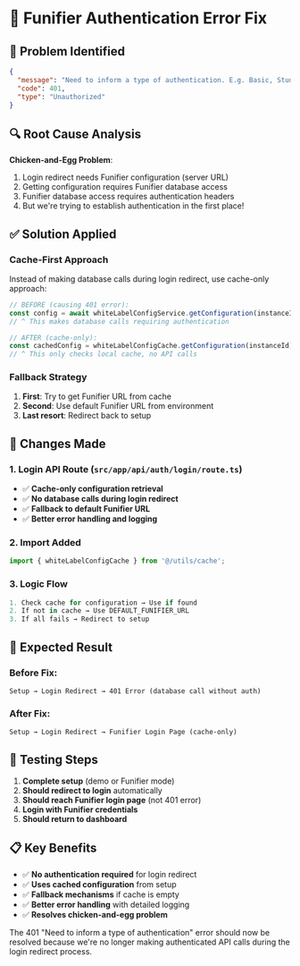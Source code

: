 # 🔧 Funifier Authentication Error Fix

## 🐛 **Problem Identified**
```json
{
  "message": "Need to inform a type of authentication. E.g. Basic, Studio or Bearer.",
  "code": 401,
  "type": "Unauthorized"
}
```

## 🔍 **Root Cause Analysis**
**Chicken-and-Egg Problem**: 
1. Login redirect needs Funifier configuration (server URL)
2. Getting configuration requires Funifier database access  
3. Funifier database access requires authentication headers
4. But we're trying to establish authentication in the first place!

## ✅ **Solution Applied**

### **Cache-First Approach**
Instead of making database calls during login redirect, use cache-only approach:

```typescript
// BEFORE (causing 401 error):
const config = await whiteLabelConfigService.getConfiguration(instanceId);
// ^ This makes database calls requiring authentication

// AFTER (cache-only):
const cachedConfig = whiteLabelConfigCache.getConfiguration(instanceId);
// ^ This only checks local cache, no API calls
```

### **Fallback Strategy**
1. **First**: Try to get Funifier URL from cache
2. **Second**: Use default Funifier URL from environment
3. **Last resort**: Redirect back to setup

## 🔧 **Changes Made**

### 1. **Login API Route** (`src/app/api/auth/login/route.ts`)
- ✅ **Cache-only configuration retrieval**
- ✅ **No database calls during login redirect**
- ✅ **Fallback to default Funifier URL**
- ✅ **Better error handling and logging**

### 2. **Import Added**
```typescript
import { whiteLabelConfigCache } from '@/utils/cache';
```

### 3. **Logic Flow**
```typescript
1. Check cache for configuration → Use if found
2. If not in cache → Use DEFAULT_FUNIFIER_URL
3. If all fails → Redirect to setup
```

## 🎯 **Expected Result**

### **Before Fix**:
```
Setup → Login Redirect → 401 Error (database call without auth)
```

### **After Fix**:
```
Setup → Login Redirect → Funifier Login Page (cache-only)
```

## 🧪 **Testing Steps**

1. **Complete setup** (demo or Funifier mode)
2. **Should redirect to login** automatically  
3. **Should reach Funifier login page** (not 401 error)
4. **Login with Funifier credentials**
5. **Should return to dashboard**

## 📋 **Key Benefits**

- ✅ **No authentication required** for login redirect
- ✅ **Uses cached configuration** from setup
- ✅ **Fallback mechanisms** if cache is empty
- ✅ **Better error handling** with detailed logging
- ✅ **Resolves chicken-and-egg problem**

The 401 "Need to inform a type of authentication" error should now be resolved because we're no longer making authenticated API calls during the login redirect process.